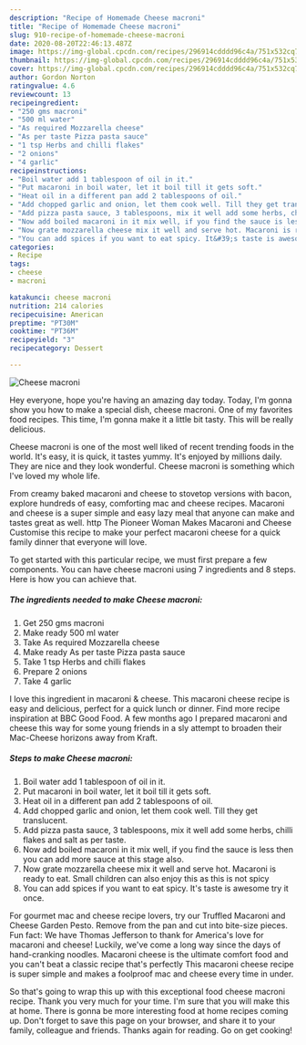 ```yaml
---
description: "Recipe of Homemade Cheese macroni"
title: "Recipe of Homemade Cheese macroni"
slug: 910-recipe-of-homemade-cheese-macroni
date: 2020-08-20T22:46:13.487Z
image: https://img-global.cpcdn.com/recipes/296914cdddd96c4a/751x532cq70/cheese-macroni-recipe-main-photo.jpg
thumbnail: https://img-global.cpcdn.com/recipes/296914cdddd96c4a/751x532cq70/cheese-macroni-recipe-main-photo.jpg
cover: https://img-global.cpcdn.com/recipes/296914cdddd96c4a/751x532cq70/cheese-macroni-recipe-main-photo.jpg
author: Gordon Norton
ratingvalue: 4.6
reviewcount: 13
recipeingredient:
- "250 gms macroni"
- "500 ml water"
- "As required Mozzarella cheese"
- "As per taste Pizza pasta sauce"
- "1 tsp Herbs and chilli flakes"
- "2 onions"
- "4 garlic"
recipeinstructions:
- "Boil water add 1 tablespoon of oil in it."
- "Put macaroni in boil water, let it boil till it gets soft."
- "Heat oil in a different pan add 2 tablespoons of oil."
- "Add chopped garlic and onion, let them cook well. Till they get translucent."
- "Add pizza pasta sauce, 3 tablespoons, mix it well add some herbs, chilli flakes and salt as per taste."
- "Now add boiled macaroni in it mix well, if you find the sauce is less then you can add more sauce at this stage also."
- "Now grate mozzarella cheese mix it well and serve hot. Macaroni is ready to eat. Small children can also enjoy this as this is not spicy"
- "You can add spices if you want to eat spicy. It&#39;s taste is awesome try it once."
categories:
- Recipe
tags:
- cheese
- macroni

katakunci: cheese macroni 
nutrition: 214 calories
recipecuisine: American
preptime: "PT30M"
cooktime: "PT36M"
recipeyield: "3"
recipecategory: Dessert

---
```



![Cheese macroni](https://img-global.cpcdn.com/recipes/296914cdddd96c4a/751x532cq70/cheese-macroni-recipe-main-photo.jpg)

Hey everyone, hope you're having an amazing day today. Today, I'm gonna show you how to make a special dish, cheese macroni. One of my favorites food recipes. This time, I'm gonna make it a little bit tasty. This will be really delicious.

Cheese macroni is one of the most well liked of recent trending foods in the world. It's easy, it is quick, it tastes yummy. It's enjoyed by millions daily. They are nice and they look wonderful. Cheese macroni is something which I've loved my whole life.

From creamy baked macaroni and cheese to stovetop versions with bacon, explore hundreds of easy, comforting mac and cheese recipes. Macaroni and cheese is a super simple and easy lazy meal that anyone can make and tastes great as well. http The Pioneer Woman Makes Macaroni and Cheese Customise this recipe to make your perfect macaroni cheese for a quick family dinner that everyone will love.


To get started with this particular recipe, we must first prepare a few components. You can have cheese macroni using 7 ingredients and 8 steps. Here is how you can achieve that.

<!--inarticleads1-->

##### The ingredients needed to make Cheese macroni:

1. Get 250 gms macroni
1. Make ready 500 ml water
1. Take As required Mozzarella cheese
1. Make ready As per taste Pizza pasta sauce
1. Take 1 tsp Herbs and chilli flakes
1. Prepare 2 onions
1. Take 4 garlic


I love this ingredient in macaroni &amp; cheese. This macaroni cheese recipe is easy and delicious, perfect for a quick lunch or dinner. Find more recipe inspiration at BBC Good Food. A few months ago I prepared macaroni and cheese this way for some young friends in a sly attempt to broaden their Mac-Cheese horizons away from Kraft. 

<!--inarticleads2-->

##### Steps to make Cheese macroni:

1. Boil water add 1 tablespoon of oil in it.
1. Put macaroni in boil water, let it boil till it gets soft.
1. Heat oil in a different pan add 2 tablespoons of oil.
1. Add chopped garlic and onion, let them cook well. Till they get translucent.
1. Add pizza pasta sauce, 3 tablespoons, mix it well add some herbs, chilli flakes and salt as per taste.
1. Now add boiled macaroni in it mix well, if you find the sauce is less then you can add more sauce at this stage also.
1. Now grate mozzarella cheese mix it well and serve hot. Macaroni is ready to eat. Small children can also enjoy this as this is not spicy
1. You can add spices if you want to eat spicy. It&#39;s taste is awesome try it once.


For gourmet mac and cheese recipe lovers, try our Truffled Macaroni and Cheese Garden Pesto. Remove from the pan and cut into bite-size pieces. Fun fact: We have Thomas Jefferson to thank for America&#39;s love for macaroni and cheese! Luckily, we&#39;ve come a long way since the days of hand-cranking noodles. Macaroni cheese is the ultimate comfort food and you can&#39;t beat a classic recipe that&#39;s perfectly This macaroni cheese recipe is super simple and makes a foolproof mac and cheese every time in under. 

So that's going to wrap this up with this exceptional food cheese macroni recipe. Thank you very much for your time. I'm sure that you will make this at home. There is gonna be more interesting food at home recipes coming up. Don't forget to save this page on your browser, and share it to your family, colleague and friends. Thanks again for reading. Go on get cooking!
